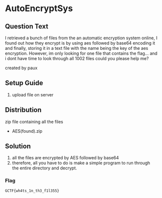 # AutoEncryptSys
## Question Text

I retrieved a bunch of files from the an automatic encryption system online, I found out how they encrypt is by using aes followed by base64 encoding it and finally, storing it in a text file with the name being the key of the aes encryption. However, im only looking for one file that contains the flag... and i dont have time to look through all 1002 files could you please help me?

created by paux

## Setup Guide
1. upload file on server

## Distribution
zip file containing all the files
- AES(found).zip

## Solution
1.	all the files are encrypted by AES followed by base64
2.	therefore, all you have to do is make a simple program to run through the entire directory and decrypt.

### Flag
`GCTF{wh4ts_1n_th3_f1l355}`